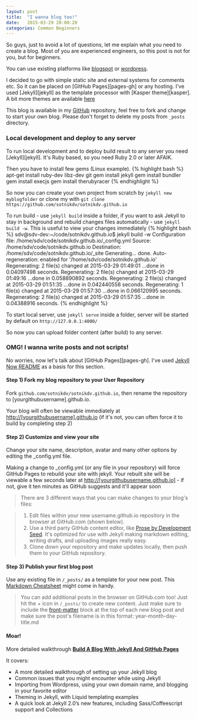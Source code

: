```yaml
---
layout: post
title:  "I wanna blog too!"
date:   2015-03-29 20:00:20
categories: Common Beginners
---
```


So guys, just to avoid a lot of questions, let me explain what you need to create a blog. Most of you are experienced engineers, so this post is not for you, but for beginners.

You can use existing platforms like [blogspot](http://blogspot.com) or [wordpress](http://wordpress.com).

I decided to go with simple static site and external systems for comments etc. So it can be placed on [GitHub Pages][pages-gh] or any hosting. I've used [Jekyll][jekyll] as the template processor with [Kasper theme][kasper]. A bit more themes are available [here](http://jekyllthemes.org/)

This blog is available in my [GitHub](https://github.com/sotnikdv/sotnikdv.github.io) repository, feel free to fork and change to start your own blog. Please don't forget to delete my posts from `_posts` directory.

### Local development and deploy to any server

To run local development and to deploy build result to any server you need [Jekyll][jekyll]. It's Ruby based, so you need Ruby 2.0 or later AFAIK. 

Then you have to install few gems (Linux example).
{% highlight bash %}
apt-get install ruby-dev libz-dev git
gem install jekyll
gem install bundler
gem install execjs
gem install therubyracer
{% endhighlight %}

So now you can create your own project from scratch by `jekyll new myblogfolder` or clone my with `git clone https://github.com/sotnikdv/sotnikdv.github.io`

To run build - use `jekyll build` inside a folder, if you want to ask Jekyll to stay in background and rebuild changes files automatically - use `jekyll build -w`. This is useful to view your changes immediately
{% highlight bash %}
sdv@sdv-dev:~/code/sotnikdv.github.io$ jekyll build -w
Configuration file: /home/sdv/code/sotnikdv.github.io/_config.yml
            Source: /home/sdv/code/sotnikdv.github.io
       Destination: /home/sdv/code/sotnikdv.github.io/_site
      Generating... 
                    done.
 Auto-regeneration: enabled for '/home/sdv/code/sotnikdv.github.io'
      Regenerating: 2 file(s) changed at 2015-03-29 01:49:01 ...done in 0.04097498 seconds.
      Regenerating: 2 file(s) changed at 2015-03-29 01:49:16 ...done in 0.058890892 seconds.
      Regenerating: 2 file(s) changed at 2015-03-29 01:51:35 ...done in 0.042440558 seconds.
      Regenerating: 1 file(s) changed at 2015-03-29 01:57:30 ...done in 0.066120995 seconds.
      Regenerating: 2 file(s) changed at 2015-03-29 01:57:35 ...done in 0.04388916 seconds.
{% endhighlight %}

To start local server, use `jekyll serve` inside a folder, server will be started by default on `http://127.0.0.1:4000/`

So now you can upload folder content (after build) to any server.

### OMG! I wanna write posts and not scripts!

No worries, now let's talk about [GitHub Pages][pages-gh]. I've used [Jekyll Now README](https://github.com/barryclark/jekyll-now/blob/master/README.md) as a basis for this section.

#### Step 1) Fork my blog repository to your User Repository

Fork `github.com/sotnikdv/sotnikdv.github.io`, then rename the repository to [yourgithubusername].github.io.

Your blog will often be viewable immediately at <http://[yourgithubusername].github.io> (if it's not, you can often force it to build by completing step 2)

#### Step 2) Customize and view your site

Change your site name, description, avatar and many other options by editing the _config.yml file.

Making a change to _config.yml (or any file in your repository) will force GitHub Pages to rebuild your site with jekyll. Your rebuilt site will be viewable a few seconds later at <http://[yourgithubusername.github.io]> - if not, give it ten minutes as GitHub suggests and it'll appear soon

> There are 3 different ways that you can make changes to your blog's files:

> 1. Edit files within your new username.github.io repository in the browser at GitHub.com (shown below).
> 2. Use a third party GitHub content editor, like [Prose by Development Seed](http://prose.io). It's optimized for use with Jekyll making markdown editing, writing drafts, and uploading images really easy.
> 3. Clone down your repository and make updates locally, then push them to your GitHub repository.

#### Step 3) Publish your first blog post

Use any existing file in `/_posts/` as a template for your new post. This [Markdown Cheatsheet](http://www.jekyllnow.com/Markdown-Style-Guide/) might come in handy.

> You can add additional posts in the browser on GitHub.com too! Just hit the + icon in `/_posts/` to create new content. Just make sure to include the [front-matter](http://jekyllrb.com/docs/frontmatter/) block at the top of each new blog post and make sure the post's filename is in this format: year-month-day-title.md

#### Moar!

More detailed walkthrough [**Build A Blog With Jekyll And GitHub Pages**](http://www.smashingmagazine.com/2014/08/01/build-blog-jekyll-github-pages/)

It covers:

- A more detailed walkthrough of setting up your Jekyll blog
- Common issues that you might encounter while using Jekyll
- Importing from Wordpress, using your own domain name, and blogging in your favorite editor
- Theming in Jekyll, with Liquid templating examples
- A quick look at Jekyll 2.0’s new features, including Sass/Coffeescript support and Collections
